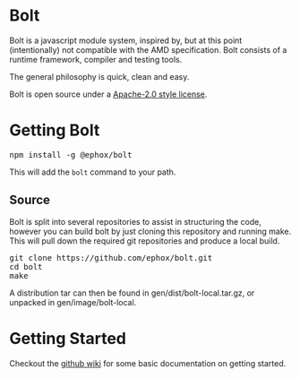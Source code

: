 # Bolt

Bolt is a javascript module system, inspired by, but at this
point (intentionally) not compatible with the AMD specification.
Bolt consists of a runtime framework, compiler and testing tools.

The general philosophy is quick, clean and easy.

Bolt is open source under a [Apache-2.0 style license](https://raw.github.com/ephox/bolt/master/LICENCE).


# Getting Bolt

<pre>
npm install -g @ephox/bolt
</pre>

This will add the `bolt` command to your path.

## Source

Bolt is split into several repositories to assist in structuring the code, however you can
build bolt by just cloning this repository and running make. This will pull down the
required git repositories and produce a local build.

<pre>
git clone https://github.com/ephox/bolt.git
cd bolt
make
</pre>

A distribution tar can then be found in gen/dist/bolt-local.tar.gz, or unpacked in
gen/image/bolt-local.


# Getting Started

Checkout the [github wiki](https://github.com/ephox/bolt/wiki/Home) for some basic documentation on getting started.
